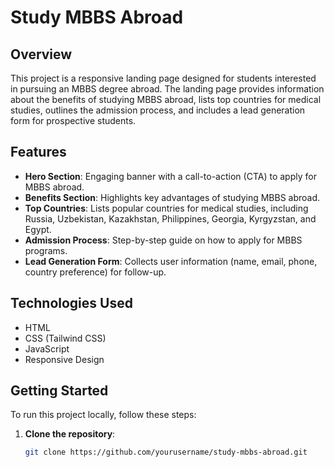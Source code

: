 # Study MBBS Abroad

## Overview

This project is a responsive landing page designed for students interested in pursuing an MBBS degree abroad. The landing page provides information about the benefits of studying MBBS abroad, lists top countries for medical studies, outlines the admission process, and includes a lead generation form for prospective students.

## Features

- **Hero Section**: Engaging banner with a call-to-action (CTA) to apply for MBBS abroad.
- **Benefits Section**: Highlights key advantages of studying MBBS abroad.
- **Top Countries**: Lists popular countries for medical studies, including Russia, Uzbekistan, Kazakhstan, Philippines, Georgia, Kyrgyzstan, and Egypt.
- **Admission Process**: Step-by-step guide on how to apply for MBBS programs.
- **Lead Generation Form**: Collects user information (name, email, phone, country preference) for follow-up.

## Technologies Used

- HTML
- CSS (Tailwind CSS)
- JavaScript
- Responsive Design

## Getting Started

To run this project locally, follow these steps:

1. **Clone the repository**:
   ```bash
   git clone https://github.com/yourusername/study-mbbs-abroad.git
